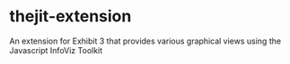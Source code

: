 thejit-extension
================

An extension for Exhibit 3 that provides various graphical views using the Javascript InfoViz Toolkit 